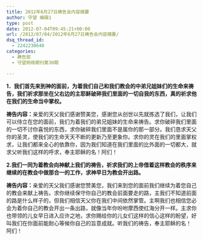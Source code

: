 ```yaml
---
title: 2012年6月27日祷告会内容摘要
author: 守望 编辑1
type: post
date: 2012-07-04T09:45:21+00:00
url: /2012/07/04/2012年6月27日祷告会内容摘要/
dsq_thread_id:
  - 2242230640
categories:
  - 祷告部
  - 守望网络期刊第30期

---
```

<!--more-->

<div class="indent-2">
  <p>
    <strong>1．</strong><strong>我们首先来到神的面前，为着我们自己和我们教会的中弟兄姐妹们的生命来祷告，我们祈求那坐在父右边的主耶稣破碎我们里面的一切自我的东西，真的祈求他在我们的生命当中掌权。</strong><strong></strong>
  </p>
  
  <p>
    <strong>祷告内容：</strong>亲爱的天父我们感谢赞美您，感谢您从创世以先就拣选了我们，让我们可以侍立在您的面前，我们为着我们的弟兄姐妹的生命来祷告。求你破碎我们里面的一切不讨你喜悦的东西，求你破碎我们里面不是属你的那一部分。我们恳求天父你的圣灵，使我们的生命天天不断的更新乃至更象你。求你的灵在我们的里面掌权求，让我们都来全心的依靠你，因为我们知道在我们里面的比外面的一切都大，就求父听我们这样的呼求，奉主耶稣的名！阿们！
  </p>
  
  <p>
    <strong>2.</strong><strong>我们一同为着教会向神献上我们的祷告，祈求我们的上帝借着这样教会的秩序来继续的在教会中做那合一的工作，求神早日为教会开出路。</strong>
  </p>
  
  <p>
    <strong>祷告内容：</strong>亲爱的天父我们感谢您赞美您，我们来到您的面前我们继续为着您自己的教会来献上祷告。求你继续保守你自己的教会前面要走的路，主我们不知道前面的路是什么样子的，但我们相信天父你在我们中间依然掌管。主啊我们也相信您必会为着你自己的教会开出一条出路，就像当年你吩咐摩西使红海分开一样。主求你也带领的儿女早日进入应许之地，求你赐给你的儿女们这样的信心这样的盼望，好叫我们在你面前能耐心等候你自己的旨意成就。听我们的祷告，奉主耶稣的名！ 阿们！
  </p>
</div>